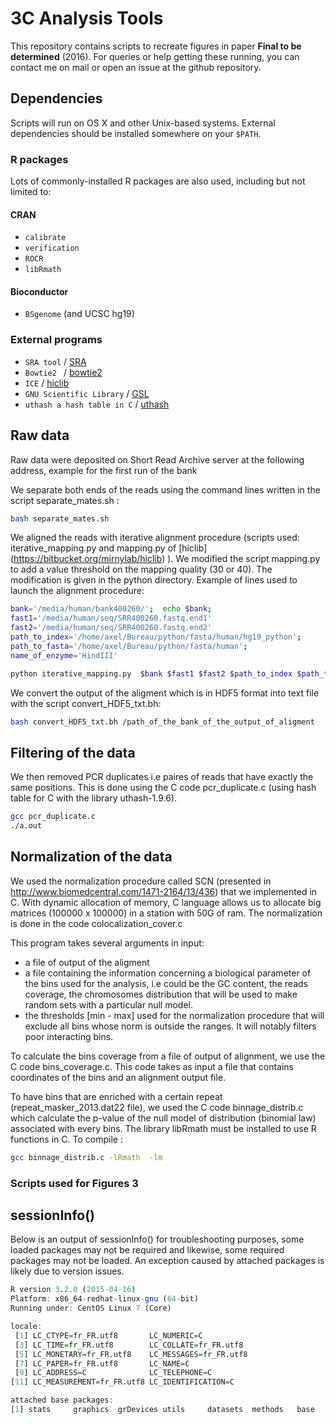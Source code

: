 # 3C Analysis Tools

This repository contains scripts to recreate figures in paper **Final to be determined** (2016). For queries or help getting these running, you can contact me on mail or open an issue at the github repository.


## Dependencies

Scripts will run on OS X and other Unix-based systems. External dependencies should be installed somewhere on your `$PATH`.

### R packages

Lots of commonly-installed R packages are also used, including but not limited to: 

#### CRAN

* `calibrate`
* `verification`
* `ROCR`
* `libRmath`

#### Bioconductor

* `BSgenome` (and UCSC hg19)

### External programs

* `SRA tool` / [SRA](http://trace.ncbi.nlm.nih.gov/Traces/sra/sra.cgi?cmd=show&f=software&m=software&s=software)
* `Bowtie2 ` / [bowtie2](http://bowtie-bio.sourceforge.net/bowtie2/index.shtml)
* `ICE` / [hiclib](http://mirnylab.bitbucket.org/hiclib)
* `GNU Scientific Library` / [GSL](http://www.gnu.org/software/gsl/) 
* `uthash a hash table in C` / [uthash](https://troydhanson.github.io/uthash/userguide.html)


## Raw data
Raw data were deposited on Short Read Archive server at the following address, example for the first run of the bank 




We separate both ends of the reads using the command lines written in the script separate_mates.sh :
```bash
bash separate_mates.sh
```
We aligned the reads with iterative alignment procedure (scripts used: iterative_mapping.py and mapping.py of [hiclib] (https://bitbucket.org/mirnylab/hiclib) ). We modified the script mapping.py to add a value threshold on the mapping quality (30 or 40). The modification is given in the python directory. 
Example of lines used to launch the alignment procedure:
```bash
bank='/media/human/bank400260/';  echo $bank; 
fast1='/media/human/seq/SRR400260.fastq.end1'
fast2='/media/human/seq/SRR400260.fastq.end2' 
path_to_index='/home/axel/Bureau/python/fasta/human/hg19_python';
path_to_fasta='/home/axel/Bureau/python/fasta/human';
name_of_enzyme='HindIII'

python iterative_mapping.py  $bank $fast1 $fast2 $path_to_index $path_to_fasta $name_of_enzyme 
```

We convert the output of the aligment which is in HDF5 format into text file with the script convert_HDF5_txt.bh:

```bash
bash convert_HDF5_txt.bh /path_of_the_bank_of_the_output_of_aligment
```

## Filtering of the data



We then removed PCR duplicates i.e paires of reads that have exactly the same positions. This is done using the C code pcr_duplicate.c (using hash table for C with the library uthash-1.9.6).
```bash
gcc pcr_duplicate.c
./a.out
```



## Normalization of the data
We used the normalization procedure called SCN (presented in http://www.biomedcentral.com/1471-2164/13/436) that we implemented in C. 
With dynamic allocation of memory, C language allows us to allocate big matrices (100000 x 100000) in a station with 50G of ram. The normalization is done in the code colocalization_cover.c 


This program takes several arguments in input: 
- a file of output of the aligment 
- a file containing the information concerning a biological parameter of the bins used for the analysis, i.e could be the GC content, the reads coverage, the chromosomes distribution that will be used to make random sets with a particular null model. 
- the thresholds [min - max] used for the normalization procedure that will exclude all bins whose norm is outside the ranges. It will notably filters poor interacting bins. 

To calculate the bins coverage from a file of output of alignment, we use the C code bins_coverage.c.
This code takes as input a file that contains coordinates of the bins and an alignment output file. 

To have bins that are enriched with a certain repeat (repeat_masker_2013.dat22 file), we used the C code binnage_distrib.c which calculate the p-value of the null model of distribution (binomial law) associated with every bins. The library libRmath must be installed to use R functions in C. 
To compile : 
```bash
gcc binnage_distrib.c -lRmath  -lm
```



### Scripts used for Figures 3




## sessionInfo()

Below is an output of sessionInfo() for troubleshooting purposes, some loaded packages may not be required and likewise, some required packages may not be loaded. An exception caused by attached packages is likely due to version issues.
```r
R version 3.2.0 (2015-04-16)
Platform: x86_64-redhat-linux-gnu (64-bit)
Running under: CentOS Linux 7 (Core)

locale:
 [1] LC_CTYPE=fr_FR.utf8       LC_NUMERIC=C             
 [3] LC_TIME=fr_FR.utf8        LC_COLLATE=fr_FR.utf8    
 [5] LC_MONETARY=fr_FR.utf8    LC_MESSAGES=fr_FR.utf8   
 [7] LC_PAPER=fr_FR.utf8       LC_NAME=C                
 [9] LC_ADDRESS=C              LC_TELEPHONE=C           
[11] LC_MEASUREMENT=fr_FR.utf8 LC_IDENTIFICATION=C      

attached base packages:
[1] stats     graphics  grDevices utils     datasets  methods   base  
```


